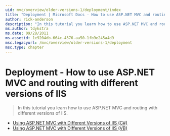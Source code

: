 ```yaml
---
uid: mvc/overview/older-versions-1/deployment/index
title: "Deployment | Microsoft Docs - How to use ASP.NET MVC and routing with different versions of IIS"
author: rick-anderson
description: "In this tutorial you learn how to use ASP.NET MVC and routing with different versions of IIS."
ms.author: tdykstra
ms.date: 09/28/2011
ms.assetid: 1e9204db-664c-4376-aa50-1fb9e245a4d9
msc.legacyurl: /mvc/overview/older-versions-1/deployment
msc.type: chapter
---
```

# Deployment - How to use ASP.NET MVC and routing with different versions of IIS

> In this tutorial you learn how to use ASP.NET MVC and routing with different versions of IIS.

- [Using ASP.NET MVC with Different Versions of IIS (C#)](using-asp-net-mvc-with-different-versions-of-iis-cs.md)
- [Using ASP.NET MVC with Different Versions of IIS (VB)](using-asp-net-mvc-with-different-versions-of-iis-vb.md)

